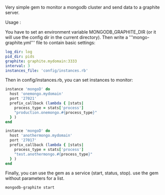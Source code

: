 Very simple gem to monitor a mongodb cluster and send data to a graphite server.

Usage :

You have to set an environment variable MONGODB_GRAPHITE_DIR (or it will use the config dir in the current directory).
Then write a '''mongo-graphite.yml''' file to contain basic settings:

```yaml
log_dir: log
pid_dir: pids
graphite: graphite.mydomain:3333
interval: 3
instances_file: 'config/instances.rb'
```

Then in config/instances.rb, you can set instances to monitor:

```ruby
instance 'mongoD' do
  host 'onemongo.mydomain'
  port '27021'
  prefix_callback (lambda { |stats|
    process_type = stats['process']
    "production.onemongo.#{process_type}"
  } )
end

instance 'mongoD' do
  host 'anothermongo.mydomain'
  port '27017'
  prefix_callback (lambda { |stats|
    process_type = stats['process']
    "test.anothermongo.#{process_type}"
  } )
end
```

Finally, you can use the gem as a service (start, status, stop). use the gem without parameters for a list.

```
mongodb-graphite start
```
